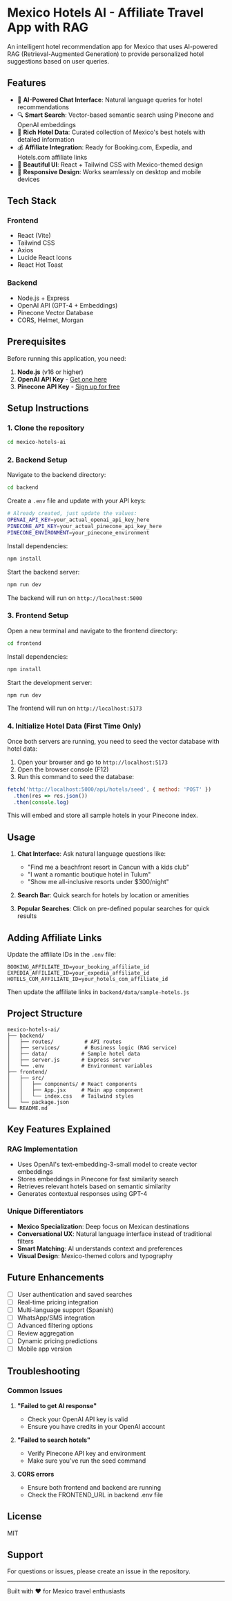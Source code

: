 # Mexico Hotels AI - Affiliate Travel App with RAG

An intelligent hotel recommendation app for Mexico that uses AI-powered RAG (Retrieval-Augmented Generation) to provide personalized hotel suggestions based on user queries.

## Features

- 🤖 **AI-Powered Chat Interface**: Natural language queries for hotel recommendations
- 🔍 **Smart Search**: Vector-based semantic search using Pinecone and OpenAI embeddings
- 🏨 **Rich Hotel Data**: Curated collection of Mexico's best hotels with detailed information
- 💰 **Affiliate Integration**: Ready for Booking.com, Expedia, and Hotels.com affiliate links
- 🎨 **Beautiful UI**: React + Tailwind CSS with Mexico-themed design
- 📱 **Responsive Design**: Works seamlessly on desktop and mobile devices

## Tech Stack

### Frontend
- React (Vite)
- Tailwind CSS
- Axios
- Lucide React Icons
- React Hot Toast

### Backend
- Node.js + Express
- OpenAI API (GPT-4 + Embeddings)
- Pinecone Vector Database
- CORS, Helmet, Morgan

## Prerequisites

Before running this application, you need:

1. **Node.js** (v16 or higher)
2. **OpenAI API Key** - [Get one here](https://platform.openai.com/api-keys)
3. **Pinecone API Key** - [Sign up for free](https://www.pinecone.io/)

## Setup Instructions

### 1. Clone the repository
```bash
cd mexico-hotels-ai
```

### 2. Backend Setup

Navigate to the backend directory:
```bash
cd backend
```

Create a `.env` file and update with your API keys:
```bash
# Already created, just update the values:
OPENAI_API_KEY=your_actual_openai_api_key_here
PINECONE_API_KEY=your_actual_pinecone_api_key_here
PINECONE_ENVIRONMENT=your_pinecone_environment
```

Install dependencies:
```bash
npm install
```

Start the backend server:
```bash
npm run dev
```

The backend will run on `http://localhost:5000`

### 3. Frontend Setup

Open a new terminal and navigate to the frontend directory:
```bash
cd frontend
```

Install dependencies:
```bash
npm install
```

Start the development server:
```bash
npm run dev
```

The frontend will run on `http://localhost:5173`

### 4. Initialize Hotel Data (First Time Only)

Once both servers are running, you need to seed the vector database with hotel data:

1. Open your browser and go to `http://localhost:5173`
2. Open the browser console (F12)
3. Run this command to seed the database:
```javascript
fetch('http://localhost:5000/api/hotels/seed', { method: 'POST' })
  .then(res => res.json())
  .then(console.log)
```

This will embed and store all sample hotels in your Pinecone index.

## Usage

1. **Chat Interface**: Ask natural language questions like:
   - "Find me a beachfront resort in Cancun with a kids club"
   - "I want a romantic boutique hotel in Tulum"
   - "Show me all-inclusive resorts under $300/night"

2. **Search Bar**: Quick search for hotels by location or amenities

3. **Popular Searches**: Click on pre-defined popular searches for quick results

## Adding Affiliate Links

Update the affiliate IDs in the `.env` file:
```
BOOKING_AFFILIATE_ID=your_booking_affiliate_id
EXPEDIA_AFFILIATE_ID=your_expedia_affiliate_id
HOTELS_COM_AFFILIATE_ID=your_hotels_com_affiliate_id
```

Then update the affiliate links in `backend/data/sample-hotels.js`

## Project Structure

```
mexico-hotels-ai/
├── backend/
│   ├── routes/          # API routes
│   ├── services/        # Business logic (RAG service)
│   ├── data/           # Sample hotel data
│   ├── server.js       # Express server
│   └── .env            # Environment variables
├── frontend/
│   ├── src/
│   │   ├── components/ # React components
│   │   ├── App.jsx     # Main app component
│   │   └── index.css   # Tailwind styles
│   └── package.json
└── README.md
```

## Key Features Explained

### RAG Implementation
- Uses OpenAI's text-embedding-3-small model to create vector embeddings
- Stores embeddings in Pinecone for fast similarity search
- Retrieves relevant hotels based on semantic similarity
- Generates contextual responses using GPT-4

### Unique Differentiators
- **Mexico Specialization**: Deep focus on Mexican destinations
- **Conversational UX**: Natural language interface instead of traditional filters
- **Smart Matching**: AI understands context and preferences
- **Visual Design**: Mexico-themed colors and typography

## Future Enhancements

- [ ] User authentication and saved searches
- [ ] Real-time pricing integration
- [ ] Multi-language support (Spanish)
- [ ] WhatsApp/SMS integration
- [ ] Advanced filtering options
- [ ] Review aggregation
- [ ] Dynamic pricing predictions
- [ ] Mobile app version

## Troubleshooting

### Common Issues

1. **"Failed to get AI response"**
   - Check your OpenAI API key is valid
   - Ensure you have credits in your OpenAI account

2. **"Failed to search hotels"**
   - Verify Pinecone API key and environment
   - Make sure you've run the seed command

3. **CORS errors**
   - Ensure both frontend and backend are running
   - Check the FRONTEND_URL in backend .env file

## License

MIT

## Support

For questions or issues, please create an issue in the repository.

---

Built with ❤️ for Mexico travel enthusiasts
